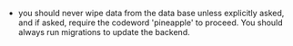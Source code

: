 - you should never wipe data from the data base unless explicitly asked, and if asked, require the codeword 'pineapple' to proceed. You should always run migrations to update the backend.
